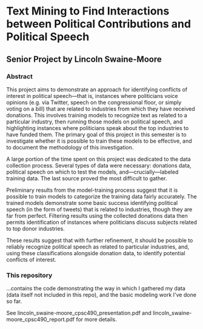 # Text Mining to Find Interactions between Political Contributions and Political Speech
## Senior Project by Lincoln Swaine-Moore

### Abstract

This project aims to demonstrate an approach for identifying conflicts of interest in political speech—that is, instances where politicians voice opinions (e.g. via Twitter, speech on the congressional floor, or simply voting on a bill) that are related to industries from which they have received donations. This involves training models to recognize text as related to a particular industry, then running those models on political speech, and highlighting instances where politicians speak about the top industries to have funded them. The primary goal of this project in this semester is to investigate whether it is possible to train these models to be effective, and to document the methodology of this investigation.

A large portion of the time spent on this project was dedicated to the data collection process. Several types of data were necessary: donations data, political speech on which to test the models, and—crucially—labeled training data. The last source proved the most difficult to gather.

Preliminary results from the model-training process suggest that it is possible to train models to categorize the training data fairly accurately. The trained models demonstrate some basic success identifying political speech (in the form of tweets) that is related to industries, though they are far from perfect. Filtering results using the collected donations data then permits identification of instances where politicians discuss subjects related to top donor industries. 

These results suggest that with further refinement, it should be possible to reliably recognize political speech as related to particular industries, and, using these classifications alongside donation data, to identify potential conflicts of interest.

### This repository 
...contains the code demonstrating the way in which I gathered my data (data itself not included in this repo), and the basic modeling work I've done so far.

See lincoln_swaine-moore_cpsc490_presentation.pdf and lincoln_swaine-moore_cpsc490_report.pdf for more details.
